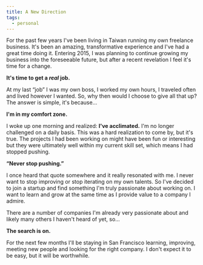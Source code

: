```yaml
---
title: A New Direction
tags:
  - personal
---
```


For the past few years I've been living in Taiwan running my own freelance business. It's been an amazing, transformative experience and I've had a great time doing it. Entering 2015, I was planning to continue growing my business into the foreseeable future, but after a recent revelation I feel it's time for a change.

**It's time to get a _real_ job.**

At my last “job” I was my own boss, I worked my own hours, I traveled often and lived however I wanted. So, why then would I choose to give all that up? The answer is simple, it's because...

**I'm in my comfort zone.**

I woke up one morning and realized: **I've acclimated.** I'm no longer challenged on a daily basis. This was a hard realization to come by, but it's true. The projects I had been working on might have been fun or interesting but they were ultimately well within my current skill set, which means I had stopped pushing.

**“Never stop pushing.”**

I once heard that quote somewhere and it really resonated with me. I never want to stop improving or stop iterating on my own talents. So I've decided to join a startup and find something I'm truly passionate about working on. I want to learn and grow at the same time as I provide value to a company I admire.

There are a number of companies I'm already very passionate about and likely many others I haven't heard of yet, so...

**The search is on.**

For the next few months I'll be staying in San Francisco learning, improving, meeting new people and looking for the right company. I don't expect it to be easy, but it will be worthwhile.

[stepan]: http://www.stepanp.com/
